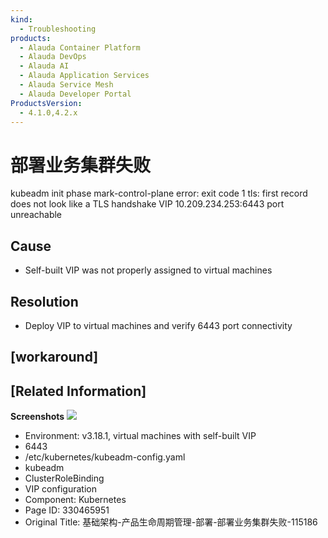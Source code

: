 ```yaml
---
kind:
  - Troubleshooting
products:
  - Alauda Container Platform
  - Alauda DevOps
  - Alauda AI
  - Alauda Application Services
  - Alauda Service Mesh
  - Alauda Developer Portal
ProductsVersion:
  - 4.1.0,4.2.x
---
```

<!-- A type of document that involves encountering a fault, diagnosing it, performing root cause analysis, and providing solutions. -->

# 部署业务集群失败

kubeadm init phase mark-control-plane error: exit code 1 tls: first record does not look like a TLS handshake VIP 10.209.234.253:6443 port unreachable

## Cause
- Self-built VIP was not properly assigned to virtual machines

## Resolution
- Deploy VIP to virtual machines and verify 6443 port connectivity

## [workaround]

## [Related Information]
**Screenshots**
![](assets/ji-chu-jia-gou-chan-pin-sheng-ming-zhou-qi-guan-li-bu-shu-bu-shu-ye-wu-ji-qun-sh/1755149830_99781_3d2de4_%25E9%2583%25A8%25E7%25BD%25B2%25E4%25B8%259A%25E5%258A%25A1%25E9%259B%2586%25E7%25BE%25A4%25E5%25A4%25B1%25E8%25B4%25A5_1.png)
- Environment: v3.18.1, virtual machines with self-built VIP
- 6443
- /etc/kubernetes/kubeadm-config.yaml
- kubeadm
- ClusterRoleBinding
- VIP configuration
- Component: Kubernetes
- Page ID: 330465951
- Original Title: 基础架构-产品生命周期管理-部署-部署业务集群失败-115186
